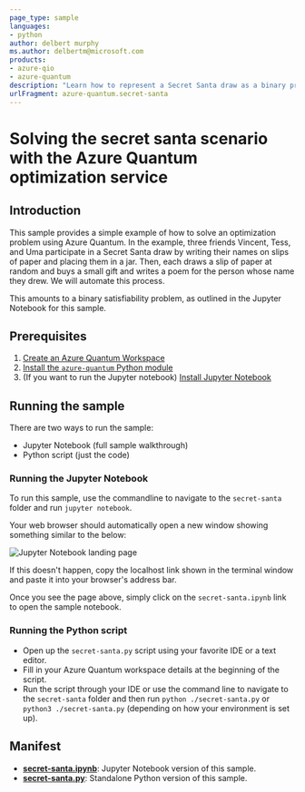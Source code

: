 ```yaml
---
page_type: sample
languages:
- python
author: delbert murphy
ms.author: delbertm@microsoft.com
products:
- azure-qio
- azure-quantum
description: "Learn how to represent a Secret Santa draw as a binary problem and solve it using the Azure Quantum optimization service"
urlFragment: azure-quantum.secret-santa
---
```


# Solving the secret santa scenario with the Azure Quantum optimization service

## Introduction

This sample provides a simple example of how to solve an optimization problem using Azure Quantum. In the example, three friends Vincent, Tess, and Uma participate in a Secret Santa draw by writing their names on slips of paper and placing them in a jar. Then, each draws a slip of paper at random and buys a small gift and writes a poem for the person whose name they drew. We will automate this process.

This amounts to a binary satisfiability problem, as outlined in the Jupyter Notebook for this sample.

## Prerequisites

1. [Create an Azure Quantum Workspace](https://docs.microsoft.com/azure/quantum/optimization-install-sdk)
2. [Install the `azure-quantum` Python module](https://docs.microsoft.com/azure/quantum/optimization-install-sdk)
3. (If you want to run the Jupyter notebook) [Install Jupyter Notebook](https://jupyter.org/install)

## Running the sample

There are two ways to run the sample:

- Jupyter Notebook (full sample walkthrough)
- Python script (just the code)

### Running the Jupyter Notebook

To run this sample, use the commandline to navigate to the `secret-santa` folder and run `jupyter notebook`.

Your web browser should automatically open a new window showing something similar to the below:

![Jupyter Notebook landing page](./media/jupyter-homepage.png)

If this doesn't happen, copy the localhost link shown in the terminal window and paste it into your browser's address bar.

Once you see the page above, simply click on the `secret-santa.ipynb` link to open the sample notebook.

### Running the Python script

- Open up the `secret-santa.py` script using your favorite IDE or a text editor.
- Fill in your Azure Quantum workspace details at the beginning of the script.
- Run the script through your IDE or use the command line to navigate to the `secret-santa` folder and then run `python ./secret-santa.py` or `python3 ./secret-santa.py` (depending on how your environment is set up).

## Manifest

- **[secret-santa.ipynb](https://github.com/microsoft/qio-samples/blob/main/samples/secret-santa/secret-santa.ipynb)**: Jupyter Notebook version of this sample.
- **[secret-santa.py](https://github.com/microsoft/qio-samples/blob/main/samples/secret-santa/secret-santa.py)**: Standalone Python version of this sample.
